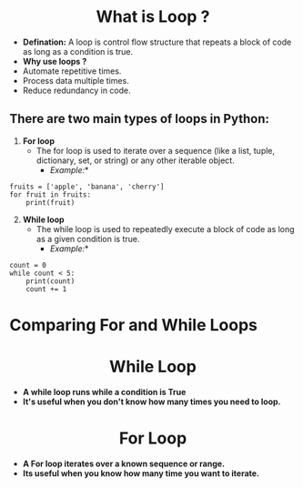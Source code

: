 <h1 style="text-align: center;"> What is Loop ? </h1>

- **Defination:** A loop is control flow structure that repeats a block of code as long as a condition is true.
- **Why use loops ?**
 - Automate repetitive times.
 - Process data multiple times.
 - Reduce redundancy in code.

## There are two main types of loops in Python:
1. **For loop**
   - The for loop is used to iterate over a sequence (like a list, tuple, dictionary, set, or string) or any other iterable object.
     -  *Example:**
```
fruits = ['apple', 'banana', 'cherry']
for fruit in fruits:
    print(fruit)

```
2. **While loop**
   - The while loop is used to repeatedly execute a block of code as long as a given condition is true. 
     -  *Example:**
```
count = 0
while count < 5:
    print(count)
    count += 1

```

# **Comparing For and While Loops**

<h1 style="text-align: center;">While Loop</h1>

- **A while loop runs while a condition is True**
- **It's useful when you don't know how many times you need to loop.**

<h1 style="text-align: center;">For Loop</h1>

- **A For loop iterates over a known sequence or range.**
- **Its useful when you know how many time you want to iterate.**


